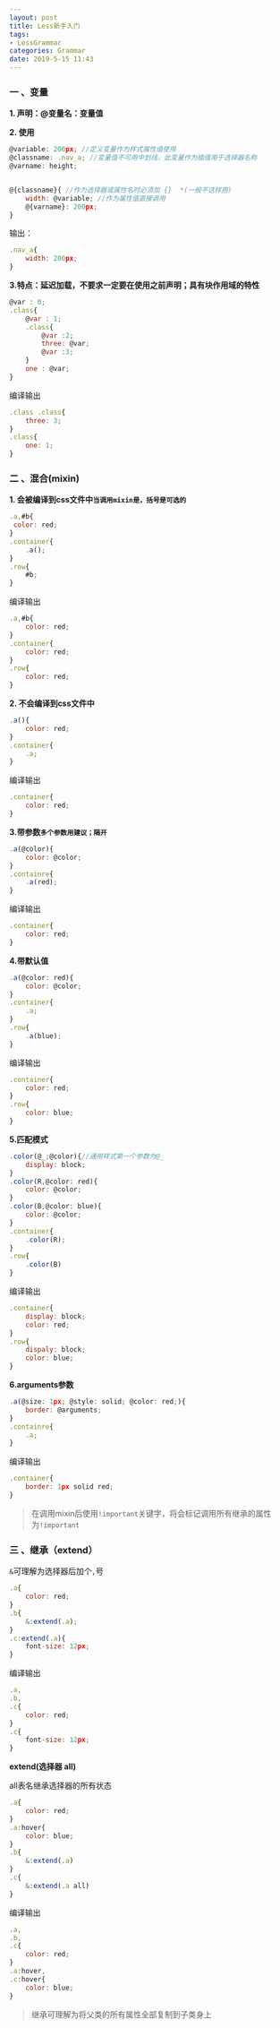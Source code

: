 ```yaml
---
layout: post
title: Less新手入门
tags: 
- LessGrammar
categories: Grammar
date: 2019-5-15 11:43
---
```


### 一  、变量

**1. 声明：@变量名：变量值**

**2. 使用**

```js
@variable: 200px; //定义变量作为样式属性值使用
@classname: .nav_a; //变量值不可用中划线，此变量作为插值用于选择器名称
@varname: height;


@{classname}{ //作为选择器或属性名时必须加 {}  *(一般不这样用)
    width: @variable; //作为属性值直接调用
    @{varname}: 200px;
}
```

输出：

```javascript
.nav_a{
    width: 200px;
}
```



**3.特点：延迟加载，不要求一定要在使用之前声明；具有块作用域的特性**

```js
@var : 0;
.class{
    @var : 1;
    .class{
        @var :2;
        three: @var;
        @var :3;
    }
    one : @var;
}
```

编译输出

```javascript
.class .class{
    three: 3;
}
.class{
    one: 1;
}
```



### 二  、混合(mixin)

**1. 会被编译到css文件中`当调用mixin是，括号是可选的`**

   ```javascript
   .a,#b{
   	color: red;
   }
   .container{
       .a();
   }
   .row{
       #b;
   }
   ```

   编译输出

   ```javascript
   .a,#b{
       color: red;
   }
   .container{
       color: red;
   }
   .row{
       color: red;
   }
   ```

   

**2. 不会编译到css文件中**

```javascript
.a(){
	color: red;
}
.container{
	.a;
}
```

编译输出

```javascript
.container{
    color: red;
}
```

**3.带参数`多个参数用建议；隔开`**

```javascript
.a(@color){
    color: @color;
}
.containre{
    .a(red);
}
```

编译输出

```javascript
.container{
	color: red;
}
```

**4.带默认值**

```javascript
.a(@color: red){
	color: @color;
}
.container{
	.a;
}
.row{
	.a(blue);
}
```

编译输出

```javascript
.container{
	color: red;
}
.row{
	color: blue;
}
```

**5.匹配模式**

```javascript
.color(@_;@color){//通用样式第一个参数为@_
    display: block;
}
.color(R,@color: red){
	color: @color;
}
.color(B,@color: blue){
	color: @color;
}
.container{
    .color(R); 
}
.row{
    .color(B)
}
```

编译输出

```javascript
.container{
	display: block;
	color: red;
}
.row{
	dispaly: block;
	color: blue;
}
```

**6.arguments参数**

```javascript
.a(@size: 1px; @style: solid; @color: red;){
	border: @arguments;
}
.containre{
	.a;
}
```

编译输出

```javascript
.container{
	border: 1px solid red;
}
```

> 在调用mixin后使用`!important`关键字，将会标记调用所有继承的属性为`!important`



### 三  、继承（extend）

`&`可理解为选择器后加个`,`号

```javascript
.a{
	color: red;
}
.b{
    &:extend(.a);
}
.c:extend(.a){
	font-size: 12px;
}
```

编译输出

```javascript
.a,
.b,
.c{
	color: red;
}
.c{
	font-size: 12px;
}
```





**extend(选择器 all)**

all表名继承选择器的所有状态

```javascript
.a{
	color: red;
}
.a:hover{
	color: blue;
}
.b{
	&:extend(.a)
}
.c{
	&:extend(.a all)
}
```

编译输出

```javascript
.a,
.b,
.c{
	color: red;
}
.a:hover,
.c:hover{
	color: blue;
}
```

> 继承可理解为将父类的所有属性全部复制到子类身上
